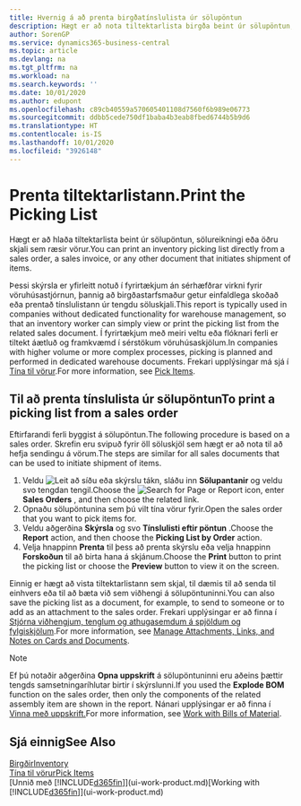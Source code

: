 ```yaml
---
title: Hvernig á að prenta birgðatínslulista úr sölupöntun
description: Hægt er að nota tiltektarlista birgða beint úr sölupöntun, sölu, reikningi og öðrum söluskjölum á útleið.
author: SorenGP
ms.service: dynamics365-business-central
ms.topic: article
ms.devlang: na
ms.tgt_pltfrm: na
ms.workload: na
ms.search.keywords: ''
ms.date: 10/01/2020
ms.author: edupont
ms.openlocfilehash: c89cb40559a570605401108d7560f6b989e06773
ms.sourcegitcommit: ddbb5cede750df1baba4b3eab8fbed6744b5b9d6
ms.translationtype: HT
ms.contentlocale: is-IS
ms.lasthandoff: 10/01/2020
ms.locfileid: "3926148"
---
```

# <a name="print-the-picking-list"></a><span data-ttu-id="33bee-103">Prenta tiltektarlistann.</span><span class="sxs-lookup"><span data-stu-id="33bee-103">Print the Picking List</span></span>
<span data-ttu-id="33bee-104">Hægt er að hlaða tiltektarlista beint úr sölupöntun, sölureikningi eða öðru skjali sem ræsir vörur.</span><span class="sxs-lookup"><span data-stu-id="33bee-104">You can print an inventory picking list directly from a sales order, a sales invoice, or any other document that initiates shipment of items.</span></span>

<span data-ttu-id="33bee-105">Þessi skýrsla er yfirleitt notuð í fyrirtækjum án sérhæfðrar virkni fyrir vöruhúsastjórnun, þannig að birgðastarfsmaður getur einfaldlega skoðað eða prentað tínslulistann úr tengdu söluskjali.</span><span class="sxs-lookup"><span data-stu-id="33bee-105">This report is typically used in companies without dedicated functionality for warehouse management, so that an inventory worker can simply view or print the picking list from the related sales document.</span></span> <span data-ttu-id="33bee-106">Í fyrirtækjum með meiri veltu eða flóknari ferli er tiltekt áætluð og framkvæmd í sérstökum vöruhúsaskjölum.</span><span class="sxs-lookup"><span data-stu-id="33bee-106">In companies with higher volume or more complex processes, picking is planned and performed in dedicated warehouse documents.</span></span> <span data-ttu-id="33bee-107">Frekari upplýsingar má sjá í [Tína til vörur](warehouse-pick-items.md).</span><span class="sxs-lookup"><span data-stu-id="33bee-107">For more information, see [Pick Items](warehouse-pick-items.md).</span></span>

## <a name="to-print-a-picking-list-from-a-sales-order"></a><span data-ttu-id="33bee-108">Til að prenta tínslulista úr sölupöntun</span><span class="sxs-lookup"><span data-stu-id="33bee-108">To print a picking list from a sales order</span></span>  
<span data-ttu-id="33bee-109">Eftirfarandi ferli byggist á sölupöntun.</span><span class="sxs-lookup"><span data-stu-id="33bee-109">The following procedure is based on a sales order.</span></span> <span data-ttu-id="33bee-110">Skrefin eru svipuð fyrir öll söluskjöl sem hægt er að nota til að hefja sendingu á vörum.</span><span class="sxs-lookup"><span data-stu-id="33bee-110">The steps are similar for all sales documents that can be used to initiate shipment of items.</span></span>

1. <span data-ttu-id="33bee-111">Veldu ![Leit að síðu eða skýrslu](media/ui-search/search_small.png "Leit að síðu eða skýrslu tákn") tákn, sláðu inn **Sölupantanir** og veldu svo tengdan tengil.</span><span class="sxs-lookup"><span data-stu-id="33bee-111">Choose the ![Search for Page or Report](media/ui-search/search_small.png "Search for Page or Report icon") icon, enter **Sales Orders** , and then choose the related link.</span></span>  
2. <span data-ttu-id="33bee-112">Opnaðu sölupöntunina sem þú vilt tína vörur fyrir.</span><span class="sxs-lookup"><span data-stu-id="33bee-112">Open the sales order that you want to pick items for.</span></span>  
3. <span data-ttu-id="33bee-113">Veldu aðgerðina **Skýrsla** og svo **Tínslulisti eftir pöntun** .</span><span class="sxs-lookup"><span data-stu-id="33bee-113">Choose the **Report** action, and then choose the **Picking List by Order** action.</span></span>  
4. <span data-ttu-id="33bee-114">Velja hnappinn **Prenta** til þess að prenta skýrslu eða velja hnappinn **Forskoðun** til að birta hana á skjánum.</span><span class="sxs-lookup"><span data-stu-id="33bee-114">Choose the **Print** button to print the picking list or choose the **Preview** button to view it on the screen.</span></span>

<span data-ttu-id="33bee-115">Einnig er hægt að vista tiltektarlistann sem skjal, til dæmis til að senda til einhvers eða til að bæta við sem viðhengi á sölupöntuninni.</span><span class="sxs-lookup"><span data-stu-id="33bee-115">You can also save the picking list as a document, for example, to send to someone or to add as an attachment to the sales order.</span></span> <span data-ttu-id="33bee-116">Frekari upplýsingar er að finna í [Stjórna viðhengjum, tenglum og athugasemdum á spjöldum og fylgiskjölum](ui-how-add-link-to-record.md).</span><span class="sxs-lookup"><span data-stu-id="33bee-116">For more information, see [Manage Attachments, Links, and Notes on Cards and Documents](ui-how-add-link-to-record.md).</span></span>

> [!NOTE]
> <span data-ttu-id="33bee-117">Ef þú notaðir aðgerðina **Opna uppskrift** á sölupöntuninni eru aðeins þættir tengds samsetningaríhlutar birtir í skýrslunni.</span><span class="sxs-lookup"><span data-stu-id="33bee-117">If you used the **Explode BOM** function on the sales order, then only the components of the related assembly item are shown in the report.</span></span> <span data-ttu-id="33bee-118">Nánari upplýsingar er að finna í [Vinna með uppskrift.](inventory-how-work-BOMs.md)</span><span class="sxs-lookup"><span data-stu-id="33bee-118">For more information, see [Work with Bills of Material](inventory-how-work-BOMs.md).</span></span>

## <a name="see-also"></a><span data-ttu-id="33bee-119">Sjá einnig</span><span class="sxs-lookup"><span data-stu-id="33bee-119">See Also</span></span>  
[<span data-ttu-id="33bee-120">Birgðir</span><span class="sxs-lookup"><span data-stu-id="33bee-120">Inventory</span></span>](inventory-manage-inventory.md)  
[<span data-ttu-id="33bee-121">Tína til vörur</span><span class="sxs-lookup"><span data-stu-id="33bee-121">Pick Items</span></span>](warehouse-pick-items.md)  
<span data-ttu-id="33bee-122">[Unnið með [!INCLUDE[d365fin](includes/d365fin_md.md)]](ui-work-product.md)</span><span class="sxs-lookup"><span data-stu-id="33bee-122">[Working with [!INCLUDE[d365fin](includes/d365fin_md.md)]](ui-work-product.md)</span></span>   
